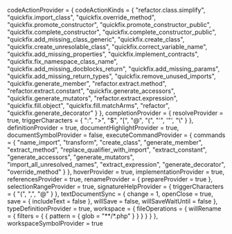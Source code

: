  codeActionProvider = {
    codeActionKinds = { "refactor.class.simplify", "quickfix.import_class", "quickfix.override_method", "quickfix.promote_constructor", "quickfix.promote_constructor_public", "quickfix.complete_constructor", "quickfix.complete_constructor_public", "quickfix.add_missing_class_generic", "quickfix.create_class", "quickfix.create_unresolable_class", "quickfix.correct_variable_name", "quickfix.add_missing_properties", "quickfix.implement_contracts", "quickfix.fix_namespace_class_name", "quickfix.add_missing_docblocks_return", "quickfix.add_missing_params", "quickfix.add_missing_return_types", "quickfix.remove_unused_imports", "quickfix.generate_member", "refactor.extract.method", "refactor.extract.constant", "quickfix.generate_accessors", "quickfix.generate_mutators", "refactor.extract.expression", "quickfix.fill.object", "quickfix.fill.matchArms", "refactor", "quickfix.generate_decorator" }
  },
  completionProvider = {
    resolveProvider = true,
    triggerCharacters = { ":", ">", "$", "[", "@", "(", "'", '"', "\\" }
  },
  definitionProvider = true,
  documentHighlightProvider = true,
  documentSymbolProvider = false,
  executeCommandProvider = {
    commands = { "name_import", "transform", "create_class", "generate_member", "extract_method", "replace_qualifier_with_import", "extract_constant", "generate_accessors", "generate_mutators", "import_all_unresolved_names", "extract_expression", "generate_decorator", "override_method" }
  },
  hoverProvider = true,
  implementationProvider = true,
  referencesProvider = true,
  renameProvider = {
    prepareProvider = true
  },
  selectionRangeProvider = true,
  signatureHelpProvider = {
    triggerCharacters = { "(", ",", "@" }
  },
  textDocumentSync = {
    change = 1,
    openClose = true,
    save = {
      includeText = false
    },
    willSave = false,
    willSaveWaitUntil = false
  },
  typeDefinitionProvider = true,
  workspace = {
    fileOperations = {
      willRename = {
        filters = { {
            pattern = {
              glob = "**/*.php"
            }
          } }
      }
    }
  },
  workspaceSymbolProvider = true
